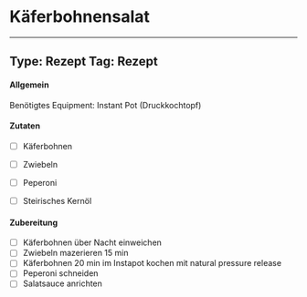 # Käferbohnensalat

---
Type: Rezept
Tag: Rezept
---

#### Allgemein
Benötigtes Equipment: Instant Pot (Druckkochtopf)

#### Zutaten
- [ ] Käferbohnen
- [ ] Zwiebeln
- [ ] Peperoni
- [ ] Steirisches Kernöl



#### Zubereitung
- [ ] Käferbohnen über Nacht einweichen
- [ ] Zwiebeln mazerieren 15 min
- [ ] Käferbohnen 20 min im Instapot kochen mit natural pressure release
- [ ] Peperoni schneiden
- [ ] Salatsauce anrichten
